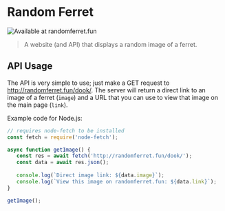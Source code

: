 # Random Ferret
![Available at randomferret.fun](https://img.shields.io/badge/available%20at-randomferret.fun-purple)

> A website (and API) that displays a random image of a ferret.

## API Usage

The API is very simple to use; just make a GET request to http://randomferret.fun/dook/. The server will return a direct link to an image of a ferret (`image`) and a URL that you can use to view that image on the main page (`link`).

Example code for Node.js:

```js
// requires node-fetch to be installed
const fetch = require('node-fetch');

async function getImage() {
   const res = await fetch('http://randomferret.fun/dook/');
   const data = await res.json();
   
   console.log(`Direct image link: ${data.image}`);
   console.log(`View this image on randomferret.fun: ${data.link}`);
}

getImage();
```

